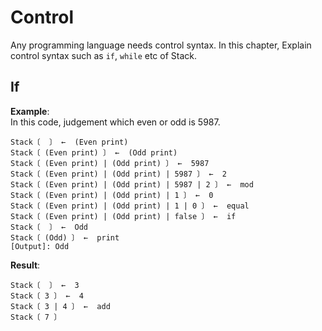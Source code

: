 # Control

Any programming language needs control syntax. 
In this chapter, Explain control syntax such as `if`, `while` etc of Stack.

## If

**Example**:  
In this code, judgement which even or odd is 5987.
```
Stack〔  〕 ←  (Even print)
Stack〔 (Even print) 〕 ←  (Odd print)
Stack〔 (Even print) | (Odd print) 〕 ←  5987
Stack〔 (Even print) | (Odd print) | 5987 〕 ←  2
Stack〔 (Even print) | (Odd print) | 5987 | 2 〕 ←  mod
Stack〔 (Even print) | (Odd print) | 1 〕 ←  0
Stack〔 (Even print) | (Odd print) | 1 | 0 〕 ←  equal
Stack〔 (Even print) | (Odd print) | false 〕 ←  if
Stack〔  〕 ←  Odd
Stack〔 (Odd) 〕 ←  print
[Output]: Odd
```

**Result**:  
```stack-repl
Stack〔  〕 ←  3
Stack〔 3 〕 ←  4
Stack〔 3 | 4 〕 ←  add
Stack〔 7 〕
```
